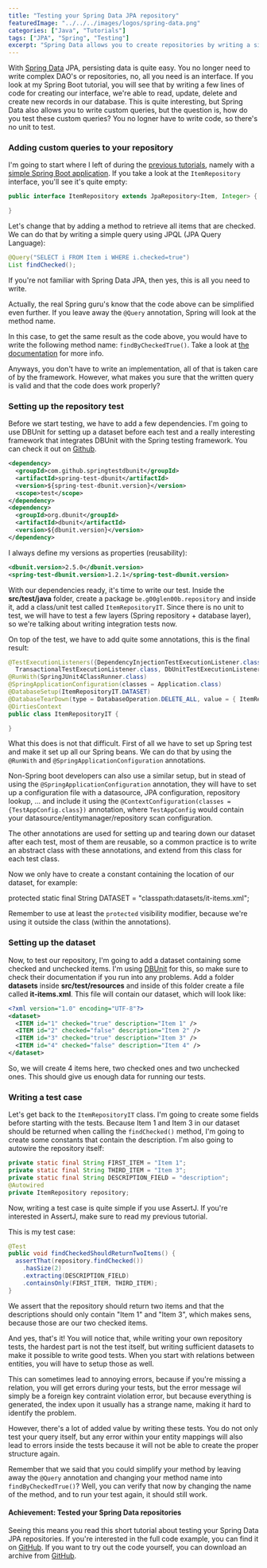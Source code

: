 ```yaml
---
title: "Testing your Spring Data JPA repository"
featuredImage: "../../../images/logos/spring-data.png"
categories: ["Java", "Tutorials"]
tags: ["JPA", "Spring", "Testing"]
excerpt: "Spring Data allows you to create repositories by writing a simple interface. In this article I'll write some integration tests for a repository using DBUnit"
---
```


With [Spring Data](http://projects.spring.io/spring-data/) JPA, persisting data is quite easy. You no longer need to write complex DAO's or repositories, no, all you need is an interface. If you look at my Spring Boot tutorial, you will see that by writing a few lines of code for creating our interface, we're able to read, update, delete and create new records in our database. This is quite interesting, but Spring Data also allows you to write custom queries, but the question is, how do you test these custom queries? You no logner have to write code, so there's no unit to test.

### Adding custom queries to your repository

I'm going to start where I left of during the [previous tutorials](/prototyping-spring-boot-angularjs/ "Rapid prototyping with Spring Boot and AngularJS"), namely with a [simple Spring Boot application](https://github.com/g00glen00b/ng-spring-boot/tree/feature-tests). If you take a look at the `ItemRepository` interface, you'll see it's quite empty:

```java
public interface ItemRepository extends JpaRepository<Item, Integer> {

}
```

Let's change that by adding a method to retrieve all items that are checked. We can do that by writing a simple query using JPQL (JPA Query Language):

```java
@Query("SELECT i FROM Item i WHERE i.checked=true")
List findChecked();
```

If you're not familiar with Spring Data JPA, then yes, this is all you need to write.

Actually, the real Spring guru's know that the code above can be simplified even further. If you leave away the `@Query` annotation, Spring will look at the method name.

In this case, to get the same result as the code above, you would have to write the following method name: `findByCheckedTrue()`. Take a look at [the documentation](http://docs.spring.io/spring-data/jpa/docs/1.4.3.RELEASE/reference/html/jpa.repositories.html) for more info.

Anyways, you don't have to write an implementation, all of that is taken care of by the framework. However, what makes you sure that the written query is valid and that the code does work properly?

### Setting up the repository test

Before we start testing, we have to add a few dependencies. I'm going to use DBUnit for setting up a dataset before each test and a really interesting framework that integrates DBUnit with the Spring testing framework. You can check it out on [Github](http://springtestdbunit.github.io/spring-test-dbunit/).

```xml
<dependency>
  <groupId>com.github.springtestdbunit</groupId>
  <artifactId>spring-test-dbunit</artifactId>
  <version>${spring-test-dbunit.version}</version>
  <scope>test</scope>
</dependency>
<dependency>
  <groupId>org.dbunit</groupId>
  <artifactId>dbunit</artifactId>
  <version>${dbunit.version}</version>
</dependency>
```

I always define my versions as properties (reusability):

```xml
<dbunit.version>2.5.0</dbunit.version>
<spring-test-dbunit.version>1.2.1</spring-test-dbunit.version>
```

With our dependencies ready, it's time to write our test. Inside the **src/test/java** folder, create a package `be.g00glen00b.repository` and inside it, add a class/unit test called `ItemRepositoryIT`. Since there is no unit to test, we will have to test a few layers (Spring repository + database layer), so we're talking about writing integration tests now.

On top of the test, we have to add quite some annotations, this is the final result:

```java
@TestExecutionListeners({DependencyInjectionTestExecutionListener.class, DirtiesContextTestExecutionListener.class,
  TransactionalTestExecutionListener.class, DbUnitTestExecutionListener.class})
@RunWith(SpringJUnit4ClassRunner.class)
@SpringApplicationConfiguration(classes = Application.class)
@DatabaseSetup(ItemRepositoryIT.DATASET)
@DatabaseTearDown(type = DatabaseOperation.DELETE_ALL, value = { ItemRepositoryIT.DATASET })
@DirtiesContext
public class ItemRepositoryIT {

}
```

What this does is not that difficult. First of all we have to set up Spring test and make it set up all our Spring beans. We can do that by using the `@RunWith` and `@SpringApplicationConfiguration` annotations.

Non-Spring boot developers can also use a similar setup, but in stead of using the `@SpringApplicationConfiguration` annotation, they will have to set up a configuration file with a datasource, JPA configuration, repository lookup, ... and include it using the `@ContextConfiguration(classes = {TestAppConfig.class})` annotation, where `TestAppConfig` would contain your datasource/entitymanager/repository scan configuration.

The other annotations are used for setting up and tearing down our dataset after each test, most of them are reusable, so a common practice is to write an abstract class with these annotations, and extend from this class for each test class.

Now we only have to create a constant containing the location of our dataset, for example:

protected static final String DATASET = "classpath:datasets/it-items.xml";

Remember to use at least the `protected` visibility modifier, because we're using it outside the class (within the annotations).

### Setting up the dataset

Now, to test our repository, I'm going to add a dataset containing some checked and unchecked items. I'm using [DBUnit](http://dbunit.sourceforge.net/) for this, so make sure to check their documentation if you run into any problems. Add a folder **datasets** inside **src/test/resources** and inside of this folder create a file called **it-items.xml**. This file will contain our dataset, which will look like:

```xml
<?xml version="1.0" encoding="UTF-8"?>
<dataset>
  <ITEM id="1" checked="true" description="Item 1" />
  <ITEM id="2" checked="false" description="Item 2" />
  <ITEM id="3" checked="true" description="Item 3" />
  <ITEM id="4" checked="false" description="Item 4" />
</dataset>
```

So, we will create 4 items here, two checked ones and two unchecked ones. This should give us enough data for running our tests.

### Writing a test case

Let's get back to the `ItemRepositoryIT` class. I'm going to create some fields before starting with the tests. Because Item 1 and Item 3 in our dataset should be returned when calling the `findChecked()` method, I'm going to create some constants that contain the description. I'm also going to autowire the repository itself:

```java
private static final String FIRST_ITEM = "Item 1";
private static final String THIRD_ITEM = "Item 3";
private static final String DESCRIPTION_FIELD = "description";
@Autowired
private ItemRepository repository;
```

Now, writing a test case is quite simple if you use AssertJ. If you're interested in AssertJ, make sure to read my previous tutorial.

This is my test case:

```java
@Test
public void findCheckedShouldReturnTwoItems() {
  assertThat(repository.findChecked())
    .hasSize(2)
    .extracting(DESCRIPTION_FIELD)
    .containsOnly(FIRST_ITEM, THIRD_ITEM);
}
```

We assert that the repository should return two items and that the descriptions should only contain "Item 1" and "Item 3", which makes sens, because those are our two checked items.

And yes, that's it! You will notice that, while writing your own repository tests, the hardest part is not the test itself, but writing sufficient datasets to make it possible to write good tests. When you start with relations between entities, you will have to setup those as well.

This can sometimes lead to annoying errors, because if you're missing a relation, you will get errors during your tests, but the error message wil simply be a foreign key contraint violation error, but because everything is generated, the index upon it usually has a strange name, making it hard to identify the problem.

However, there's a lot of added value by writing these tests. You do not only test your query itself, but any error within your entity mappings will also lead to errors inside the tests because it will not be able to create the proper structure again.

Remember that we said that you could simplify your method by leaving away the `@Query` annotation and changing your method name into `findByCheckedTrue()`? Well, you can verify that now by changing the name of the method, and to run your test again, it should still work.

#### Achievement: Tested your Spring Data repositories

Seeing this means you read this short tutorial about testing your Spring Data JPA repositories. If you're interested in the full code example, you can find it on [GitHub](https://github.com/g00glen00b/ng-spring-boot/tree/feature-tests). If you want to try out the code yourself, you can download an archive from [GitHub](https://github.com/g00glen00b/ng-spring-boot/archive/feature-tests.zip).
